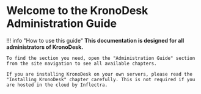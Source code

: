 # Welcome to the KronoDesk Administration Guide

!!! info "How to use this guide"
    **This documentation is designed for all administrators of KronoDesk.**

    To find the section you need, open the "Administration Guide" section from the site navigation to see all available chapters.

    If you are installing KronoDesk on your own servers, please read the "Installing KronoDesk" chapter carefully. This is not required if you are hosted in the cloud by Inflectra.